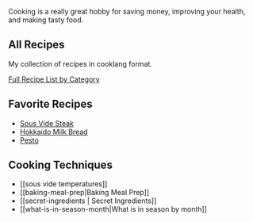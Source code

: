 Cooking is a really great hobby for saving money, improving your health, and making tasty food.

## All Recipes
My collection of recipes in cooklang format.

[Full Recipe List by Category](/recipes/)

## Favorite Recipes
- [Sous Vide Steak](/recipes/sous-vide-steak/)
- [Hokkaido Milk Bread](/recipes/milk-bread/)
- [Pesto](/recipes/pesto/)

## Cooking Techniques
- [[sous vide temperatures]]
- [[baking-meal-prep|Baking Meal Prep]]
- [[secret-ingredients | Secret Ingredients]]
- [[what-is-in-season-month|What is in season by month]]
